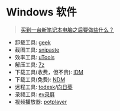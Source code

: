 # Windows 软件

> [买到一台新笔记本电脑之后要做些什么？](https://www.zhihu.com/question/49887429/answer/722963353)

- 卸载工具: [geek](https://geekuninstaller.com/download)
- 截图工具: [snipaste](https://zh.snipaste.com/)
- 效率工具: [uTools](https://u.tools/)
- 解压工具: [7z](https://sparanoid.com/lab/7z/)
- 下载工具(收费，但不贵): [IDM](https://www.internetdownloadmanager.com/)
- 下载工具(免费): [NDM](http://www.neatdownloadmanager.com/index.php/en/)
- 远程工具: [todesk](https://www.todesk.com/faq/9.html)/[向日葵](https://sunlogin.oray.com/)
- 录频工具: [ev录屏](https://www.ieway.cn/evcapture.html)
- 视频播放器: [potplayer](http://www.potplayercn.com/)